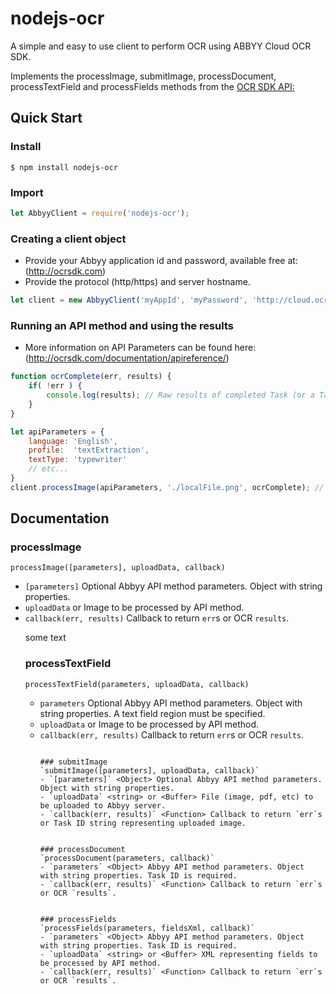# nodejs-ocr

A simple and easy to use client to perform OCR using ABBYY Cloud OCR SDK.

Implements the processImage, submitImage, processDocument, processTextField and processFields methods from the [OCR SDK API:](http://ocrsdk.com/documentation/apireference/) 

## Quick Start
### Install
`$ npm install nodejs-ocr`
### Import
```js
let AbbyyClient = require('nodejs-ocr');
```
### Creating a client object
- Provide your Abbyy application id and password, available free at: (http://ocrsdk.com)
- Provide the protocol (http/https) and server hostname.
```js
let client = new AbbyyClient('myAppId', 'myPassword', 'http://cloud.ocrsdk.com'); // Use https here if you'd like
```
### Running an API method and using the results
- More information on API Parameters can be found here: (http://ocrsdk.com/documentation/apireference/)
```js
function ocrComplete(err, results) {
    if( !err ) {
        console.log(results); // Raw results of completed Task (or a TaskId for submitImage calls)
    }
}

let apiParameters = {
    language: 'English',
    profile:  'textExtraction',
    textType: 'typewriter'
    // etc...
}
client.processImage(apiParameters, './localFile.png', ocrComplete); // Buffers can also be passed
```


## Documentation

### processImage
`processImage([parameters], uploadData, callback)`
- `[parameters]` <Object> Optional Abbyy API method parameters. Object with string properties.
- `uploadData` <string> or <Buffer> Image to be processed by API method.  
- `callback(err, results)` <Function> Callback to return `err`s or OCR `results`.

some text

### processTextField
`processTextField(parameters, uploadData, callback)`
- `parameters` <Object> Optional Abbyy API method parameters. Object with string properties. A text field region must be specified. 
- `uploadData` <string> or <Buffer> Image to be processed by API method.  
- `callback(err, results)` <Function> Callback to return `err`s or OCR `results`.
``````

### submitImage
`submitImage([parameters], uploadData, callback)`
- `[parameters]` <Object> Optional Abbyy API method parameters. Object with string properties.
- `uploadData` <string> or <Buffer> File (image, pdf, etc) to be uploaded to Abbyy server.  
- `callback(err, results)` <Function> Callback to return `err`s or Task ID string representing uploaded image.
``````
``````

### processDocument
`processDocument(parameters, callback)`
- `parameters` <Object> Abbyy API method parameters. Object with string properties. Task ID is required.
- `callback(err, results)` <Function> Callback to return `err`s or OCR `results`.


### processFields
`processFields(parameters, fieldsXml, callback)`
- `parameters` <Object> Abbyy API method parameters. Object with string properties. Task ID is required.
- `uploadData` <string> or <Buffer> XML representing fields to be processed by API method. 
- `callback(err, results)` <Function> Callback to return `err`s or OCR `results`.

      
